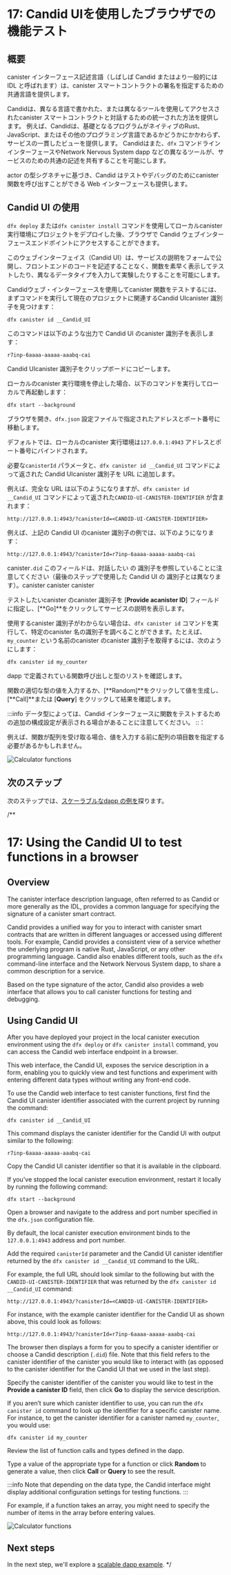 # 17: Candid UIを使用したブラウザでの機能テスト

## 概要

canister インターフェース記述言語（しばしば Candid またはより一般的には IDL と呼ばれます）は、canister スマートコントラクトの署名を指定するための共通言語を提供します。

Candidは、異なる言語で書かれた、または異なるツールを使用してアクセスされたcanister スマートコントラクトと対話するための統一された方法を提供します。
例えば、Candidは、基礎となるプログラムがネイティブのRust、JavaScript、またはその他のプログラミング言語であるかどうかにかかわらず、サービスの一貫したビューを提供します。
Candidはまた、`dfx` コマンドラインインターフェースやNetwork Nervous System dapp などの異なるツールが、サービスのための共通の記述を共有することを可能にします。

actor の型シグネチャに基づき、Candid はテストやデバッグのためにcanister 関数を呼び出すことができる Web インターフェースも提供します。

## Candid UI の使用

`dfx deploy` または`dfx canister install` コマンドを使用してローカルcanister 実行環境にプロジェクトをデプロイした後、ブラウザで Candid ウェブインターフェースエンドポイントにアクセスすることができます。

このウェブインターフェイス（Candid UI）は、サービスの説明をフォームで公開し、フロントエンドのコードを記述することなく、関数を素早く表示してテストしたり、異なるデータタイプを入力して実験したりすることを可能にします。

Candidウェブ・インターフェースを使用してcanister 関数をテストするには、まずコマンドを実行して現在のプロジェクトに関連するCandid UIcanister 識別子を見つけます：

    dfx canister id __Candid_UI

このコマンドは以下のような出力で Candid UI のcanister 識別子を表示します：

    r7inp-6aaaa-aaaaa-aaabq-cai

Candid UIcanister 識別子をクリップボードにコピーします。

ローカルのcanister 実行環境を停止した場合、以下のコマンドを実行してローカルで再起動します：

    dfx start --background

ブラウザを開き、`dfx.json` 設定ファイルで指定されたアドレスとポート番号に移動します。

デフォルトでは、ローカルのcanister 実行環境は`127.0.0.1:4943` アドレスとポート番号にバインドされます。

必要な`canisterId` パラメータと、`dfx canister id __Candid_UI` コマンドによって返された Candid UIcanister 識別子を URL に追加します。

例えば、完全な URL は以下のようになりますが、`dfx canister id __Candid_UI` コマンドによって返された`CANDID-UI-CANISTER-IDENTIFIER` が含まれます：

    http://127.0.0.1:4943/?canisterId=<CANDID-UI-CANISTER-IDENTIFIER>

例えば、上記の Candid UI のcanister 識別子の例では、以下のようになります：

    http://127.0.0.1:4943/?canisterId=r7inp-6aaaa-aaaaa-aaabq-cai

canister`.did`
このフィールドは、対話したい の 識別子を参照していることに注意してください（最後のステップで使用した Candid UI の 識別子とは異なります）。canister canister canister 

テストしたいcanister のcanister 識別子を \[**Provide acanister ID**\] フィールドに指定し、\[**Go\]**をクリックしてサービスの説明を表示します。

使用するcanister 識別子がわからない場合は、`dfx canister id` コマンドを実行して、特定のcanister 名の識別子を調べることができます。たとえば、`my_counter` という名前のcanister のcanister 識別子を取得するには、次のようにします：

    dfx canister id my_counter

dapp で定義されている関数呼び出しと型のリストを確認します。

関数の適切な型の値を入力するか、\[**Random\]**をクリックして値を生成し、\[**Call\]**または \[**Query**\] をクリックして結果を確認します。

:::info
データ型によっては、Candid インターフェースに関数をテストするための追加の構成設定が表示される場合があることに注意してください。
::：

例えば、関数が配列を受け取る場合、値を入力する前に配列の項目数を指定する必要があるかもしれません。

![Calculator functions](_attachments/candid-calc.png)

## 次のステップ

次のステップでは、[スケーラブルなdapp の例を](scalability-cancan.md)探ります。

/**
# 17: Using the Candid UI to test functions in a browser

## Overview
The canister interface description language, often referred to as Candid or more generally as the IDL, provides a common language for specifying the signature of a canister smart contract.

Candid provides a unified way for you to interact with canister smart contracts that are written in different languages or accessed using different tools.
For example, Candid provides a consistent view of a service whether the underlying program is native Rust, JavaScript, or any other programming language. 
Candid also enables different tools, such as the `dfx` command-line interface and the Network Nervous System dapp, to share a common description for a service.

Based on the type signature of the actor, Candid also provides a web interface that allows you to call canister functions for testing and debugging.

## Using Candid UI

After you have deployed your project in the local canister execution environment using the `dfx deploy` or `dfx canister install` command, you can access the Candid web interface endpoint in a browser. 

This web interface, the Candid UI, exposes the service description in a form, enabling you to quickly view and test functions and experiment with entering different data types without writing any front-end code.

To use the Candid web interface to test canister functions, first find the Candid UI canister identifier associated with the current project by running the command:

```
dfx canister id __Candid_UI
```

This command displays the canister identifier for the Candid UI with output similar to the following:

```
r7inp-6aaaa-aaaaa-aaabq-cai
```

Copy the Candid UI canister identifier so that it is available in the clipboard. 

If you've stopped the local canister execution environment, restart it locally by running the following command:

```
dfx start --background
```

Open a browser and navigate to the address and port number specified in the `dfx.json` configuration file. 

By default, the local canister execution environment binds to the `127.0.0.1:4943` address and port number.

Add the required `canisterId` parameter and the Candid UI canister identifier returned by the `dfx canister id __Candid_UI` command to the URL. 

For example, the full URL should look similar to the following but with the `CANDID-UI-CANISTER-IDENTIFIER` that was returned by the `dfx canister id __Candid_UI` command:

```
http://127.0.0.1:4943/?canisterId=<CANDID-UI-CANISTER-IDENTIFIER>
```

For instance, with the example canister identifier for the Candid UI as shown above, this could look as follows:

```
http://127.0.0.1:4943/?canisterId=r7inp-6aaaa-aaaaa-aaabq-cai
```

The browser then displays a form for you to specify a canister identifier or choose a Candid description (`.did`) file. 
Note that this field refers to the canister identifier of the canister you would like to interact with (as opposed to the canister identifier for the Candid UI that we used in the last step).

Specify the canister identifier of the canister you would like to test in the **Provide a canister ID** field, then click **Go** to display the service description.
    
If you aren’t sure which canister identifier to use, you can run the `dfx canister id` command to look up the identifier for a specific canister name. For instance, to get the canister identifier for a canister named `my_counter`, you would use:

```
dfx canister id my_counter
```

Review the list of function calls and types defined in the dapp.

Type a value of the appropriate type for a function or click **Random** to generate a value, then click **Call** or **Query** to see the result.

:::info
Note that depending on the data type, the Candid interface might display additional configuration settings for testing functions.
:::

For example, if a function takes an array, you might need to specify the number of items in the array before entering values.

![Calculator functions](_attachments/candid-calc.png)

## Next steps

In the next step, we'll explore a [scalable dapp example](scalability-cancan.md).
*/